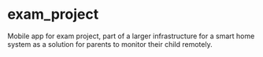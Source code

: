 # exam_project

Mobile app for exam project, part of a larger infrastructure for a smart home system as a solution for parents to monitor their child remotely.